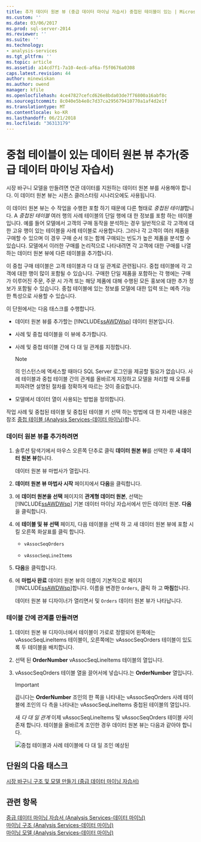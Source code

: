 ```yaml
---
title: 추가 데이터 원본 뷰 (중급 데이터 마이닝 자습서) 중첩된 테이블이 있는 | Microsoft Docs
ms.custom: ''
ms.date: 03/06/2017
ms.prod: sql-server-2014
ms.reviewer: ''
ms.suite: ''
ms.technology:
- analysis-services
ms.tgt_pltfrm: ''
ms.topic: article
ms.assetid: a14cd7f1-7a10-4ec6-af6a-f5f0676a0308
caps.latest.revision: 44
author: minewiskan
ms.author: owend
manager: kfile
ms.openlocfilehash: 4ce47827cefcd626e8bda03de7f76800a16abf8c
ms.sourcegitcommit: 8c040e5b4e8c7d37ca295679410770a1af4d2e1f
ms.translationtype: MT
ms.contentlocale: ko-KR
ms.lasthandoff: 06/21/2018
ms.locfileid: "36313179"
---
```

# <a name="adding-a-data-source-view-with-nested-tables-intermediate-data-mining-tutorial"></a>중첩 테이블이 있는 데이터 원본 뷰 추가(중급 데이터 마이닝 자습서)
  시장 바구니 모델을 만들려면 연관 데이터를 지원하는 데이터 원본 뷰를 사용해야 합니다. 이 데이터 원본 뷰는 시퀀스 클러스터링 시나리오에도 사용됩니다.  
  
 이 데이터 원본 뷰는 수 작업을 수행한 포함 하기 때문에 다른 형태로 *중첩된 테이블*합니다. A *중첩된 테이블* 여러 행의 사례 테이블의 단일 행에 대 한 정보를 포함 하는 테이블입니다. 예를 들어 모델에서 고객의 구매 동작을 분석하는 경우 일반적으로 각 고객에 대한 고유 행이 있는 테이블을 사례 테이블로 사용합니다. 그러나 각 고객이 여러 제품을 구매할 수 있으며 이 경우 구매 순서 또는 함께 구매되는 빈도가 높은 제품을 분석할 수 있습니다. 모델에서 이러한 구매를 논리적으로 나타내려면 각 고객에 대한 구매를 나열하는 데이터 원본 뷰에 다른 테이블을 추가합니다.  
  
 이 중첩 구매 테이블은 고객 테이블과 다 대 일 관계로 관련됩니다. 중첩 테이블에 각 고객에 대한 행이 많이 포함될 수 있습니다. 구매한 단일 제품을 포함하는 각 행에는 구매가 이루어진 주문, 주문 시 가격 또는 해당 제품에 대해 수행된 모든 홍보에 대한 추가 정보가 포함될 수 있습니다. 중첩 테이블에 있는 정보를 모델에 대한 입력 또는 예측 가능한 특성으로 사용할 수 있습니다.  
  
 이 단원에서는 다음 태스크를 수행합니다.  
  
-   데이터 원본 뷰를 추가할는 [!INCLUDE[ssAWDWsp](../includes/ssawdwsp-md.md)] 데이터 원본입니다.  
  
-   사례 및 중첩 테이블을 이 뷰에 추가합니다.  
  
-   사례 및 중첩 테이블 간에 다 대 일 관계를 지정합니다.  
  
    > [!NOTE]  
    >  의 인스턴스에 액세스할 때마다 SQL Server 로그인을 제공할 필요가 없습니다. 사례 테이블과 중첩 테이블 간의 관계를 올바르게 지정하고 모델을 처리할 때 오류를 피하려면 설명된 절차를 정확하게 따르는 것이 중요합니다.  
  
-   모델에서 데이터 열이 사용되는 방법을 정의합니다.  
  
 작업 사례 및 중첩된 테이블 및 중첩된 테이블 키 선택 하는 방법에 대 한 자세한 내용은 참조 [중첩 테이블 &#40;Analysis Services-데이터 마이닝&#41;](../../2014/analysis-services/data-mining/nested-tables-analysis-services-data-mining.md)합니다.  
  
### <a name="to-add-a-data-source-view"></a>데이터 원본 뷰를 추가하려면  
  
1.  솔루션 탐색기에서 마우스 오른쪽 단추로 클릭 **데이터 원본 뷰**를 선택한 후 **새 데이터 원본 뷰**합니다.  
  
     데이터 원본 뷰 마법사가 열립니다.  
  
2.  **데이터 원본 뷰 마법사 시작** 페이지에서 **다음**을 클릭합니다.  
  
3.  에 **데이터 원본을 선택** 페이지의 **관계형 데이터 원본**, 선택는 [!INCLUDE[ssAWDWsp](../includes/ssawdwsp-md.md)] 기본 데이터 마이닝 자습서에서 만든 데이터 원본. **다음**을 클릭합니다.  
  
4.  에 **테이블 및 뷰 선택** 페이지, 다음 테이블을 선택 하 고 새 데이터 원본 뷰에 포함 시킬 오른쪽 화살표를 클릭 합니다.  
  
    -   `vAssocSeqOrders`  
  
    -   `vAssocSeqLineItems`  
  
5.  **다음**을 클릭합니다.  
  
6.  에 **마법사 완료** 데이터 원본 뷰의 이름이 기본적으로 페이지 [!INCLUDE[ssAWDWsp](../includes/ssawdwsp-md.md)]합니다. 이름을 변경한 `Orders`, 클릭 하 고 **마침**합니다.  
  
     데이터 원본 뷰 디자이너가 열리면서 및 `Orders` 데이터 원본 뷰가 나타납니다.  
  
### <a name="to-create-a-relationship-between-tables"></a>테이블 간에 관계를 만들려면  
  
1.  데이터 원본 뷰 디자이너에서 테이블이 가로로 정렬되어 왼쪽에는 vAssocSeqLineItems 테이블이, 오른쪽에는 vAssocSeqOrders 테이블이 있도록 두 테이블을 배치합니다.  
  
2.  선택 된 **OrderNumber** vAssocSeqLineItems 테이블의 열입니다.  
  
3.  vAssocSeqOrders 테이블 열을 끌어서에 넣습니다.는 **OrderNumber** 열입니다.  
  
    > [!IMPORTANT]  
    >  끕니다는 **OrderNumber** 조인의 한 쪽을 나타내는 vAssocSeqOrders 사례 테이블에 조인의 다 측을 나타내는 vAssocSeqLineItems 중첩된 테이블의 열입니다.  
  
     새 *다 대 일 관계* 이제 vAssocSeqLineItems 및 vAssocSeqOrders 테이블 사이 존재 합니다. 테이블을 올바르게 조인한 경우 데이터 원본 뷰는 다음과 같아야 합니다.  
  
     ![중첩 테이블과 사례 테이블에 다 대 일 조인 예상된](../../2014/tutorials/media/dsv-nestedjoin-illustration.gif "중첩 테이블과 사례 테이블에서 예상 된 다 대 일 조인")  
  
## <a name="next-task-in-lesson"></a>단원의 다음 태스크  
 [시장 바구니 구조 및 모델 만들기 &#40;중급 데이터 마이닝 자습서&#41;](../../2014/tutorials/creating-a-market-basket-structure-and-model-intermediate-data-mining-tutorial.md)  
  
## <a name="see-also"></a>관련 항목  
 [중급 데이터 마이닝 자습서 &#40;Analysis Services-데이터 마이닝&#41;](../../2014/tutorials/intermediate-data-mining-tutorial-analysis-services-data-mining.md)   
 [마이닝 구조 &#40;Analysis Services-데이터 마이닝&#41;](../../2014/analysis-services/data-mining/mining-structures-analysis-services-data-mining.md)   
 [마이닝 모델 &#40;Analysis Services-데이터 마이닝&#41;](../../2014/analysis-services/data-mining/mining-models-analysis-services-data-mining.md)  
  
  